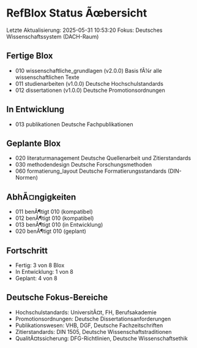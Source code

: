﻿# RefBlox Status Ãœbersicht

Letzte Aktualisierung: 2025-05-31 10:53:20
Fokus: Deutsches Wissenschaftssystem (DACH-Raum)

## Fertige Blox
* 010 wissenschaftliche_grundlagen (v2.0.0) Basis fÃ¼r alle wissenschaftlichen Texte
* 011 studienarbeiten (v1.0.0) Deutsche Hochschulstandards
* 012 dissertationen (v1.0.0) Deutsche Promotionsordnungen

## In Entwicklung
* 013 publikationen Deutsche Fachpublikationen

## Geplante Blox
* 020 literaturmanagement Deutsche Quellenarbeit und Zitierstandards
* 030 methodendesign Deutsche Forschungsmethoden
* 060 formatierung_layout Deutsche Formatierungsstandards (DIN-Normen)

## AbhÃ¤ngigkeiten
* 011 benÃ¶tigt 010 (kompatibel)
* 012 benÃ¶tigt 010 (kompatibel)
* 013 benÃ¶tigt 010 (in Entwicklung)
* 020 benÃ¶tigt 010 (geplant)

## Fortschritt
* Fertig: 3 von 8 Blox
* In Entwicklung: 1 von 8
* Geplant: 4 von 8

## Deutsche Fokus-Bereiche
* Hochschulstandards: UniversitÃ¤t, FH, Berufsakademie
* Promotionsordnungen: Deutsche Dissertationsanforderungen
* Publikationswesen: VHB, DGF, Deutsche Fachzeitschriften
* Zitierstandards: DIN 1505, Deutsche Wissenschaftstraditionen
* QualitÃ¤tssicherung: DFG-Richtlinien, Deutsche Wissenschaftsethik
